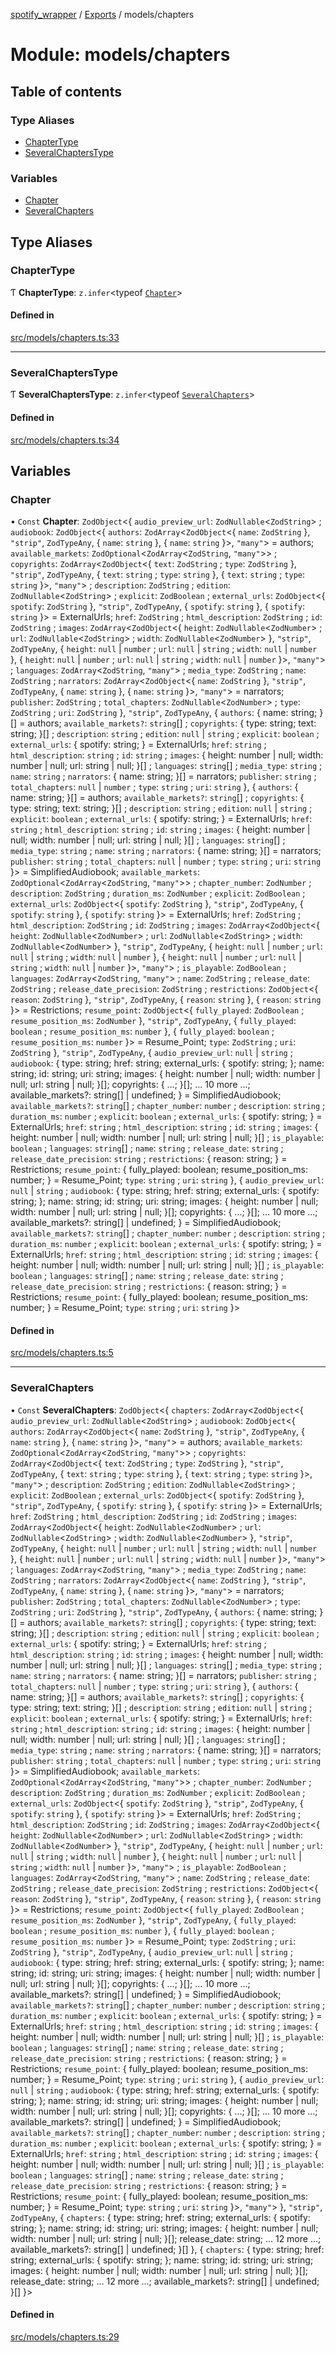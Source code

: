[spotify_wrapper](../README.md) / [Exports](../modules.md) / models/chapters

# Module: models/chapters

## Table of contents

### Type Aliases

- [ChapterType](models_chapters.md#chaptertype)
- [SeveralChaptersType](models_chapters.md#severalchapterstype)

### Variables

- [Chapter](models_chapters.md#chapter)
- [SeveralChapters](models_chapters.md#severalchapters)

## Type Aliases

### ChapterType

Ƭ **ChapterType**: `z.infer`<typeof [`Chapter`](models_chapters.md#chapter)\>

#### Defined in

[src/models/chapters.ts:33](https://github.com/XzavierDunn/spotify-wrapper-ts/blob/259550e/src/models/chapters.ts#L33)

___

### SeveralChaptersType

Ƭ **SeveralChaptersType**: `z.infer`<typeof [`SeveralChapters`](models_chapters.md#severalchapters)\>

#### Defined in

[src/models/chapters.ts:34](https://github.com/XzavierDunn/spotify-wrapper-ts/blob/259550e/src/models/chapters.ts#L34)

## Variables

### Chapter

• `Const` **Chapter**: `ZodObject`<{ `audio_preview_url`: `ZodNullable`<`ZodString`\> ; `audiobook`: `ZodObject`<{ `authors`: `ZodArray`<`ZodObject`<{ `name`: `ZodString`  }, ``"strip"``, `ZodTypeAny`, { `name`: `string`  }, { `name`: `string`  }\>, ``"many"``\> = authors; `available_markets`: `ZodOptional`<`ZodArray`<`ZodString`, ``"many"``\>\> ; `copyrights`: `ZodArray`<`ZodObject`<{ `text`: `ZodString` ; `type`: `ZodString`  }, ``"strip"``, `ZodTypeAny`, { `text`: `string` ; `type`: `string`  }, { `text`: `string` ; `type`: `string`  }\>, ``"many"``\> ; `description`: `ZodString` ; `edition`: `ZodNullable`<`ZodString`\> ; `explicit`: `ZodBoolean` ; `external_urls`: `ZodObject`<{ `spotify`: `ZodString`  }, ``"strip"``, `ZodTypeAny`, { `spotify`: `string`  }, { `spotify`: `string`  }\> = ExternalUrls; `href`: `ZodString` ; `html_description`: `ZodString` ; `id`: `ZodString` ; `images`: `ZodArray`<`ZodObject`<{ `height`: `ZodNullable`<`ZodNumber`\> ; `url`: `ZodNullable`<`ZodString`\> ; `width`: `ZodNullable`<`ZodNumber`\>  }, ``"strip"``, `ZodTypeAny`, { `height`: ``null`` \| `number` ; `url`: ``null`` \| `string` ; `width`: ``null`` \| `number`  }, { `height`: ``null`` \| `number` ; `url`: ``null`` \| `string` ; `width`: ``null`` \| `number`  }\>, ``"many"``\> ; `languages`: `ZodArray`<`ZodString`, ``"many"``\> ; `media_type`: `ZodString` ; `name`: `ZodString` ; `narrators`: `ZodArray`<`ZodObject`<{ `name`: `ZodString`  }, ``"strip"``, `ZodTypeAny`, { `name`: `string`  }, { `name`: `string`  }\>, ``"many"``\> = narrators; `publisher`: `ZodString` ; `total_chapters`: `ZodNullable`<`ZodNumber`\> ; `type`: `ZodString` ; `uri`: `ZodString`  }, ``"strip"``, `ZodTypeAny`, { `authors`: { name: string; }[] = authors; `available_markets?`: `string`[] ; `copyrights`: { type: string; text: string; }[] ; `description`: `string` ; `edition`: ``null`` \| `string` ; `explicit`: `boolean` ; `external_urls`: { spotify: string; } = ExternalUrls; `href`: `string` ; `html_description`: `string` ; `id`: `string` ; `images`: { height: number \| null; width: number \| null; url: string \| null; }[] ; `languages`: `string`[] ; `media_type`: `string` ; `name`: `string` ; `narrators`: { name: string; }[] = narrators; `publisher`: `string` ; `total_chapters`: ``null`` \| `number` ; `type`: `string` ; `uri`: `string`  }, { `authors`: { name: string; }[] = authors; `available_markets?`: `string`[] ; `copyrights`: { type: string; text: string; }[] ; `description`: `string` ; `edition`: ``null`` \| `string` ; `explicit`: `boolean` ; `external_urls`: { spotify: string; } = ExternalUrls; `href`: `string` ; `html_description`: `string` ; `id`: `string` ; `images`: { height: number \| null; width: number \| null; url: string \| null; }[] ; `languages`: `string`[] ; `media_type`: `string` ; `name`: `string` ; `narrators`: { name: string; }[] = narrators; `publisher`: `string` ; `total_chapters`: ``null`` \| `number` ; `type`: `string` ; `uri`: `string`  }\> = SimplifiedAudiobook; `available_markets`: `ZodOptional`<`ZodArray`<`ZodString`, ``"many"``\>\> ; `chapter_number`: `ZodNumber` ; `description`: `ZodString` ; `duration_ms`: `ZodNumber` ; `explicit`: `ZodBoolean` ; `external_urls`: `ZodObject`<{ `spotify`: `ZodString`  }, ``"strip"``, `ZodTypeAny`, { `spotify`: `string`  }, { `spotify`: `string`  }\> = ExternalUrls; `href`: `ZodString` ; `html_description`: `ZodString` ; `id`: `ZodString` ; `images`: `ZodArray`<`ZodObject`<{ `height`: `ZodNullable`<`ZodNumber`\> ; `url`: `ZodNullable`<`ZodString`\> ; `width`: `ZodNullable`<`ZodNumber`\>  }, ``"strip"``, `ZodTypeAny`, { `height`: ``null`` \| `number` ; `url`: ``null`` \| `string` ; `width`: ``null`` \| `number`  }, { `height`: ``null`` \| `number` ; `url`: ``null`` \| `string` ; `width`: ``null`` \| `number`  }\>, ``"many"``\> ; `is_playable`: `ZodBoolean` ; `languages`: `ZodArray`<`ZodString`, ``"many"``\> ; `name`: `ZodString` ; `release_date`: `ZodString` ; `release_date_precision`: `ZodString` ; `restrictions`: `ZodObject`<{ `reason`: `ZodString`  }, ``"strip"``, `ZodTypeAny`, { `reason`: `string`  }, { `reason`: `string`  }\> = Restrictions; `resume_point`: `ZodObject`<{ `fully_played`: `ZodBoolean` ; `resume_position_ms`: `ZodNumber`  }, ``"strip"``, `ZodTypeAny`, { `fully_played`: `boolean` ; `resume_position_ms`: `number`  }, { `fully_played`: `boolean` ; `resume_position_ms`: `number`  }\> = Resume\_Point; `type`: `ZodString` ; `uri`: `ZodString`  }, ``"strip"``, `ZodTypeAny`, { `audio_preview_url`: ``null`` \| `string` ; `audiobook`: { type: string; href: string; external\_urls: { spotify: string; }; name: string; id: string; uri: string; images: { height: number \| null; width: number \| null; url: string \| null; }[]; copyrights: { ...; }[]; ... 10 more ...; available\_markets?: string[] \| undefined; } = SimplifiedAudiobook; `available_markets?`: `string`[] ; `chapter_number`: `number` ; `description`: `string` ; `duration_ms`: `number` ; `explicit`: `boolean` ; `external_urls`: { spotify: string; } = ExternalUrls; `href`: `string` ; `html_description`: `string` ; `id`: `string` ; `images`: { height: number \| null; width: number \| null; url: string \| null; }[] ; `is_playable`: `boolean` ; `languages`: `string`[] ; `name`: `string` ; `release_date`: `string` ; `release_date_precision`: `string` ; `restrictions`: { reason: string; } = Restrictions; `resume_point`: { fully\_played: boolean; resume\_position\_ms: number; } = Resume\_Point; `type`: `string` ; `uri`: `string`  }, { `audio_preview_url`: ``null`` \| `string` ; `audiobook`: { type: string; href: string; external\_urls: { spotify: string; }; name: string; id: string; uri: string; images: { height: number \| null; width: number \| null; url: string \| null; }[]; copyrights: { ...; }[]; ... 10 more ...; available\_markets?: string[] \| undefined; } = SimplifiedAudiobook; `available_markets?`: `string`[] ; `chapter_number`: `number` ; `description`: `string` ; `duration_ms`: `number` ; `explicit`: `boolean` ; `external_urls`: { spotify: string; } = ExternalUrls; `href`: `string` ; `html_description`: `string` ; `id`: `string` ; `images`: { height: number \| null; width: number \| null; url: string \| null; }[] ; `is_playable`: `boolean` ; `languages`: `string`[] ; `name`: `string` ; `release_date`: `string` ; `release_date_precision`: `string` ; `restrictions`: { reason: string; } = Restrictions; `resume_point`: { fully\_played: boolean; resume\_position\_ms: number; } = Resume\_Point; `type`: `string` ; `uri`: `string`  }\>

#### Defined in

[src/models/chapters.ts:5](https://github.com/XzavierDunn/spotify-wrapper-ts/blob/259550e/src/models/chapters.ts#L5)

___

### SeveralChapters

• `Const` **SeveralChapters**: `ZodObject`<{ `chapters`: `ZodArray`<`ZodObject`<{ `audio_preview_url`: `ZodNullable`<`ZodString`\> ; `audiobook`: `ZodObject`<{ `authors`: `ZodArray`<`ZodObject`<{ `name`: `ZodString`  }, ``"strip"``, `ZodTypeAny`, { `name`: `string`  }, { `name`: `string`  }\>, ``"many"``\> = authors; `available_markets`: `ZodOptional`<`ZodArray`<`ZodString`, ``"many"``\>\> ; `copyrights`: `ZodArray`<`ZodObject`<{ `text`: `ZodString` ; `type`: `ZodString`  }, ``"strip"``, `ZodTypeAny`, { `text`: `string` ; `type`: `string`  }, { `text`: `string` ; `type`: `string`  }\>, ``"many"``\> ; `description`: `ZodString` ; `edition`: `ZodNullable`<`ZodString`\> ; `explicit`: `ZodBoolean` ; `external_urls`: `ZodObject`<{ `spotify`: `ZodString`  }, ``"strip"``, `ZodTypeAny`, { `spotify`: `string`  }, { `spotify`: `string`  }\> = ExternalUrls; `href`: `ZodString` ; `html_description`: `ZodString` ; `id`: `ZodString` ; `images`: `ZodArray`<`ZodObject`<{ `height`: `ZodNullable`<`ZodNumber`\> ; `url`: `ZodNullable`<`ZodString`\> ; `width`: `ZodNullable`<`ZodNumber`\>  }, ``"strip"``, `ZodTypeAny`, { `height`: ``null`` \| `number` ; `url`: ``null`` \| `string` ; `width`: ``null`` \| `number`  }, { `height`: ``null`` \| `number` ; `url`: ``null`` \| `string` ; `width`: ``null`` \| `number`  }\>, ``"many"``\> ; `languages`: `ZodArray`<`ZodString`, ``"many"``\> ; `media_type`: `ZodString` ; `name`: `ZodString` ; `narrators`: `ZodArray`<`ZodObject`<{ `name`: `ZodString`  }, ``"strip"``, `ZodTypeAny`, { `name`: `string`  }, { `name`: `string`  }\>, ``"many"``\> = narrators; `publisher`: `ZodString` ; `total_chapters`: `ZodNullable`<`ZodNumber`\> ; `type`: `ZodString` ; `uri`: `ZodString`  }, ``"strip"``, `ZodTypeAny`, { `authors`: { name: string; }[] = authors; `available_markets?`: `string`[] ; `copyrights`: { type: string; text: string; }[] ; `description`: `string` ; `edition`: ``null`` \| `string` ; `explicit`: `boolean` ; `external_urls`: { spotify: string; } = ExternalUrls; `href`: `string` ; `html_description`: `string` ; `id`: `string` ; `images`: { height: number \| null; width: number \| null; url: string \| null; }[] ; `languages`: `string`[] ; `media_type`: `string` ; `name`: `string` ; `narrators`: { name: string; }[] = narrators; `publisher`: `string` ; `total_chapters`: ``null`` \| `number` ; `type`: `string` ; `uri`: `string`  }, { `authors`: { name: string; }[] = authors; `available_markets?`: `string`[] ; `copyrights`: { type: string; text: string; }[] ; `description`: `string` ; `edition`: ``null`` \| `string` ; `explicit`: `boolean` ; `external_urls`: { spotify: string; } = ExternalUrls; `href`: `string` ; `html_description`: `string` ; `id`: `string` ; `images`: { height: number \| null; width: number \| null; url: string \| null; }[] ; `languages`: `string`[] ; `media_type`: `string` ; `name`: `string` ; `narrators`: { name: string; }[] = narrators; `publisher`: `string` ; `total_chapters`: ``null`` \| `number` ; `type`: `string` ; `uri`: `string`  }\> = SimplifiedAudiobook; `available_markets`: `ZodOptional`<`ZodArray`<`ZodString`, ``"many"``\>\> ; `chapter_number`: `ZodNumber` ; `description`: `ZodString` ; `duration_ms`: `ZodNumber` ; `explicit`: `ZodBoolean` ; `external_urls`: `ZodObject`<{ `spotify`: `ZodString`  }, ``"strip"``, `ZodTypeAny`, { `spotify`: `string`  }, { `spotify`: `string`  }\> = ExternalUrls; `href`: `ZodString` ; `html_description`: `ZodString` ; `id`: `ZodString` ; `images`: `ZodArray`<`ZodObject`<{ `height`: `ZodNullable`<`ZodNumber`\> ; `url`: `ZodNullable`<`ZodString`\> ; `width`: `ZodNullable`<`ZodNumber`\>  }, ``"strip"``, `ZodTypeAny`, { `height`: ``null`` \| `number` ; `url`: ``null`` \| `string` ; `width`: ``null`` \| `number`  }, { `height`: ``null`` \| `number` ; `url`: ``null`` \| `string` ; `width`: ``null`` \| `number`  }\>, ``"many"``\> ; `is_playable`: `ZodBoolean` ; `languages`: `ZodArray`<`ZodString`, ``"many"``\> ; `name`: `ZodString` ; `release_date`: `ZodString` ; `release_date_precision`: `ZodString` ; `restrictions`: `ZodObject`<{ `reason`: `ZodString`  }, ``"strip"``, `ZodTypeAny`, { `reason`: `string`  }, { `reason`: `string`  }\> = Restrictions; `resume_point`: `ZodObject`<{ `fully_played`: `ZodBoolean` ; `resume_position_ms`: `ZodNumber`  }, ``"strip"``, `ZodTypeAny`, { `fully_played`: `boolean` ; `resume_position_ms`: `number`  }, { `fully_played`: `boolean` ; `resume_position_ms`: `number`  }\> = Resume\_Point; `type`: `ZodString` ; `uri`: `ZodString`  }, ``"strip"``, `ZodTypeAny`, { `audio_preview_url`: ``null`` \| `string` ; `audiobook`: { type: string; href: string; external\_urls: { spotify: string; }; name: string; id: string; uri: string; images: { height: number \| null; width: number \| null; url: string \| null; }[]; copyrights: { ...; }[]; ... 10 more ...; available\_markets?: string[] \| undefined; } = SimplifiedAudiobook; `available_markets?`: `string`[] ; `chapter_number`: `number` ; `description`: `string` ; `duration_ms`: `number` ; `explicit`: `boolean` ; `external_urls`: { spotify: string; } = ExternalUrls; `href`: `string` ; `html_description`: `string` ; `id`: `string` ; `images`: { height: number \| null; width: number \| null; url: string \| null; }[] ; `is_playable`: `boolean` ; `languages`: `string`[] ; `name`: `string` ; `release_date`: `string` ; `release_date_precision`: `string` ; `restrictions`: { reason: string; } = Restrictions; `resume_point`: { fully\_played: boolean; resume\_position\_ms: number; } = Resume\_Point; `type`: `string` ; `uri`: `string`  }, { `audio_preview_url`: ``null`` \| `string` ; `audiobook`: { type: string; href: string; external\_urls: { spotify: string; }; name: string; id: string; uri: string; images: { height: number \| null; width: number \| null; url: string \| null; }[]; copyrights: { ...; }[]; ... 10 more ...; available\_markets?: string[] \| undefined; } = SimplifiedAudiobook; `available_markets?`: `string`[] ; `chapter_number`: `number` ; `description`: `string` ; `duration_ms`: `number` ; `explicit`: `boolean` ; `external_urls`: { spotify: string; } = ExternalUrls; `href`: `string` ; `html_description`: `string` ; `id`: `string` ; `images`: { height: number \| null; width: number \| null; url: string \| null; }[] ; `is_playable`: `boolean` ; `languages`: `string`[] ; `name`: `string` ; `release_date`: `string` ; `release_date_precision`: `string` ; `restrictions`: { reason: string; } = Restrictions; `resume_point`: { fully\_played: boolean; resume\_position\_ms: number; } = Resume\_Point; `type`: `string` ; `uri`: `string`  }\>, ``"many"``\>  }, ``"strip"``, `ZodTypeAny`, { `chapters`: { type: string; href: string; external\_urls: { spotify: string; }; name: string; id: string; uri: string; images: { height: number \| null; width: number \| null; url: string \| null; }[]; release\_date: string; ... 12 more ...; available\_markets?: string[] \| undefined; }[]  }, { `chapters`: { type: string; href: string; external\_urls: { spotify: string; }; name: string; id: string; uri: string; images: { height: number \| null; width: number \| null; url: string \| null; }[]; release\_date: string; ... 12 more ...; available\_markets?: string[] \| undefined; }[]  }\>

#### Defined in

[src/models/chapters.ts:29](https://github.com/XzavierDunn/spotify-wrapper-ts/blob/259550e/src/models/chapters.ts#L29)
